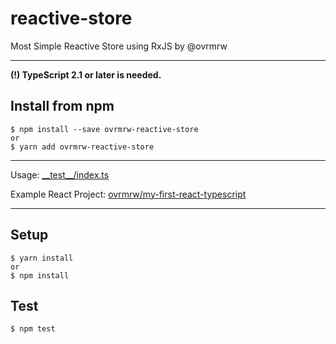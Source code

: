 # reactive-store
Most Simple Reactive Store using RxJS by @ovrmrw

---

**(!) TypeScript 2.1 or later is needed.**

## Install from npm
```
$ npm install --save ovrmrw-reactive-store
or
$ yarn add ovrmrw-reactive-store
```

---

Usage: [\_\_test\_\_/index.ts](https://github.com/ovrmrw/reactive-store/blob/master/__test__/index.ts)

Example React Project: [ovrmrw/my-first-react-typescript](https://github.com/ovrmrw/my-first-react-typescript)

---

## Setup
```
$ yarn install
or
$ npm install
```

## Test
```
$ npm test
```

